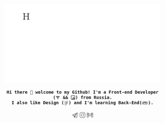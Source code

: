 <center>
<img align="rigth" alt="Bogdan Korshunov" src="img/githubrix.gif">

</center>
<h4 align="center"><samp> Hi there 👋 welcome to my Github! I'm a Front-end Developer (<img width="15px" align="center" alt="Bogdan Korshunov" src="img/vuejs.svg"> && <img width="15px" align="center" alt="Bogdan Korshunov" src="img/javascript.svg">) from Russia. <br>I also like Design (<img width="15px" align="center" alt="Bogdan Korshunov" src="img/figma.svg">) and I'm learning Back-End(<img width="20px" align="center" alt="Bogdan Korshunov" src="img/php.svg">).</samp></h4>

<center>
<a href="tg://resolve?domain=AnsRvns"><img width="20px" alt="Bogdan Korshunov" src="img/telegram.svg"></a>
<a href="https://www.instagram.com/korshunov_be/"><img width="20px" alt="Bogdan Korshunov" src="img/instagram.svg"></a>
<a href="mailto:korshunov.oren@gmail.com"><img width="20px" alt="Bogdan Korshunov" src="img/gmail.svg"></a>
</center>
